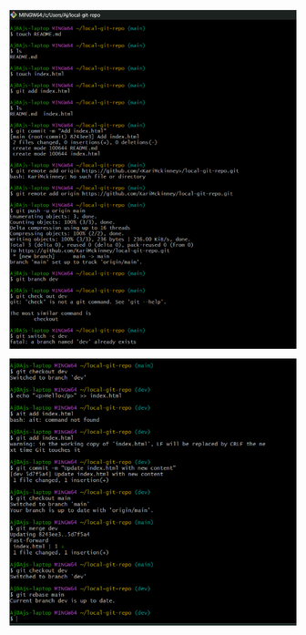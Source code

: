 ![screenshot1](<Screenshot 2025-05-22 115429.png>)

![screenshot2](<Screenshot 2025-05-22 115501.png>)